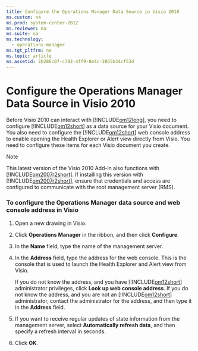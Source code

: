 ```yaml
---
title: Configure the Operations Manager Data Source in Visio 2010
ms.custom: na
ms.prod: system-center-2012
ms.reviewer: na
ms.suite: na
ms.technology: 
  - operations-manager
ms.tgt_pltfrm: na
ms.topic: article
ms.assetid: 2b286c07-c702-4ff9-8e4c-2865b34cf53d
---
```

# Configure the Operations Manager Data Source in Visio 2010
Before Visio 2010 can interact with [!INCLUDE[om12long](../Token/om12long_md.md)], you need to configure [!INCLUDE[om12short](../Token/om12short_md.md)] as a data source for your Visio document. You also need to configure the [!INCLUDE[om12short](../Token/om12short_md.md)] web console address to enable opening the Health Explorer or Alert view directly from Visio. You need to configure these items for each Visio document you create.

> [!NOTE]
> This latest version of the Visio 2010 Add\-in also functions with [!INCLUDE[om2007r2short](../Token/om2007r2short_md.md)]. If installing this version with [!INCLUDE[om2007r2short](../Token/om2007r2short_md.md)], ensure that credentials and access are configured to communicate with the root management server \(RMS\).

### To configure the Operations Manager data source and web console address in Visio

1.  Open a new drawing in Visio.

2.  Click **Operations Manager** in the ribbon, and then click **Configure**.

3.  In the **Name** field, type the name of the management server.

4.  In the **Address** field, type the address for the web console. This is the console that is used to launch the Health Explorer and Alert view from Visio.

    If you do not know the address, and you have [!INCLUDE[om12short](../Token/om12short_md.md)] administrator privileges, click **Look up web console address**. If you do not know the address, and you are not an [!INCLUDE[om12short](../Token/om12short_md.md)] administrator, contact the administrator for the address, and then type it in the **Address** field.

5.  If you want to receive regular updates of state information from the management server, select **Automatically refresh data**, and then specify a refresh interval in seconds.

6.  Click **OK**.

